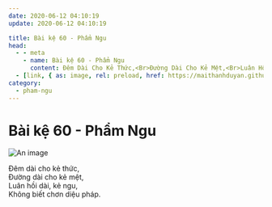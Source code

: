 ```yaml
---
date: 2020-06-12 04:10:19
update: 2020-06-12 04:10:19

title: Bài kệ 60 - Phẩm Ngu
head:
  - - meta
    - name: Bài kệ 60 - Phẩm Ngu
      content: Ðêm Dài Cho Kẻ Thức,<Br>Ðường Dài Cho Kẻ Mệt,<Br>Luân Hồi Dài, Kẻ Ngu,<Br>Không Biết Chơn Diệu Pháp.<Br>
  - [link, { as: image, rel: preload, href: https://maithanhduyan.github.io/kinh-phap-cu/img/pham-ngu/pham-ngu-060.jpg }]
category:
  - pham-ngu
---
```


# Bài kệ 60 - Phẩm Ngu

![An image](/img/pham-ngu/pham-ngu-060.jpg)

Ðêm dài cho kẻ thức,<br>Ðường dài cho kẻ mệt,<br>Luân hồi dài, kẻ ngu,<br>Không biết chơn diệu pháp.<br>
